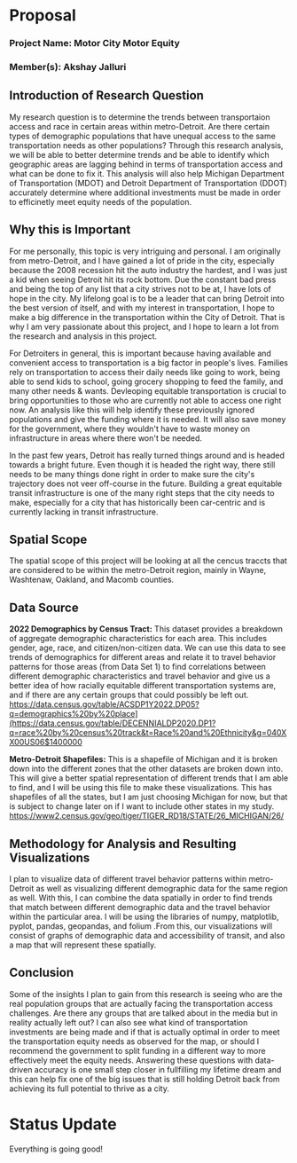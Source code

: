 # Proposal
### Project Name: Motor City Motor Equity
### Member(s): Akshay Jalluri

## Introduction of Research Question
My research question is to determine the trends between transportaion access and race in certain areas within metro-Detroit. Are there certain types of demographic populations that have unequal access to the same transportation needs as other populations? Through this research analysis, we will be able to better determine trends and be able to identify which geographic areas are lagging behind in terms of transportation access and what can be done to fix it. This analysis will also help Michigan Department of Transportation (MDOT) and Detroit Department of Transportation (DDOT) accurately determine where additional investments must be made in order to efficinetly meet equity needs of the population.

## Why this is Important
For me personally, this topic is very intriguing and personal. I am originally from metro-Detroit, and I have gained a lot of pride in the city, especially because the 2008 recession hit the auto industry the hardest, and I was just a kid when seeing Detroit hit its rock bottom. Due the constant bad press and being the top of any list that a city strives not to be at, I have lots of hope in the city. My lifelong goal is to be a leader that can bring Detroit into the best version of itself, and with my interest in transportation, I hope to make a big difference in the transportation within the City of Detroit. That is why I am very passionate about this project, and I hope to learn a lot from the research and analysis in this project. 

For Detroiters in general, this is important because having available and convenient access to transportation is a big factor in people's lives. Families rely on transportation to access their daily needs like going to work, being able to send kids to school, going grocery shopping to feed the family, and many other needs & wants. Devleoping equitable transportation is crucial to bring opportunities to those who are currently not able to access one right now. An analysis like this will help identify these previously ignored populations and give the funding where it is needed. It will also save money for the government, where they wouldn't have to waste money on infrastructure in areas where there won't be needed.

In the past few years, Detroit has really turned things around and is headed towards a bright future. Even though it is headed the right way, there still needs to be many things done right in order to make sure the city's trajectory does not veer off-course in the future. Building a great equitable transit infrastructure is one of the many right steps that the city needs to make, especially for a city that has historically been car-centric and is currently lacking in transit infrastructure.

## Spatial Scope
The spatial scope of this project will be looking at all the cencus traccts that are considered to be within the metro-Detroit region, mainly in Wayne, Washtenaw, Oakland, and Macomb counties.

## Data Source
**2022 Demographics by Census Tract:** This dataset provides a breakdown of aggregate demographic characteristics for each area. This includes gender, age, race, and citizen/non-citizen data. We can use this data to see trends of demographics for different areas and relate it to travel behavior patterns for those areas (from Data Set 1) to find correlations between different demographic characteristics and travel behavior and give us a better idea of how racially equitable different transportation systems are, and if there are any certain groups that could possibly be left out.
https://data.census.gov/table/ACSDP1Y2022.DP05?q=demographics%20by%20place](https://data.census.gov/table/DECENNIALDP2020.DP1?q=race%20by%20census%20track&t=Race%20and%20Ethnicity&g=040XX00US06$1400000

**Metro-Detroit Shapefiles:** This is a shapefile of Michigan and it is broken down into the different zones that the other datasets are broken down into. This will give a better spatial representation of different trends that I am able to find, and I will be using this file to make these visualizations. This has shapefiles of all the states, but I am just choosing Michigan for now, but that is subject to change later on if I want to include other states in my study.
https://www2.census.gov/geo/tiger/TIGER_RD18/STATE/26_MICHIGAN/26/

## Methodology for Analysis and Resulting Visualizations
I plan to visualize data of different travel behavior patterns within metro-Detroit as well as visualizing different demographic data for the same region as well. With this, I can combine the data spatially in order to find trends that match between different demographic data and the travel behavior within the particular area. I will be using the libraries of numpy, matplotlib, pyplot, pandas, geopandas, and folium .From this, our visualizations will consist of graphs of demographic data and accessibility of transit, and also a map that will represent these spatially.

## Conclusion
Some of the insights I plan to gain from this research is seeing who are the real population groups that are actually facing the transportation access challenges. Are there any groups that are talked about in the media but in reality actually left out? I can also see what kind of transportation investments are being made and if that is actually optimal in order to meet the transportation equity needs as observed for the map, or should I recommend the government to split funding in a different way to more effectively meet the equity needs. Answering these questions with data-driven accuracy is one small step closer in fullfilling my lifetime dream and this can help fix one of the big issues that is still holding Detroit back from achieving its full potential to thrive as a city. 

# Status Update
Everything is going good!
